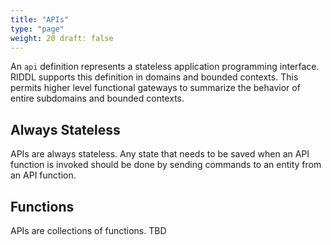 ```yaml
---
title: "APIs"
type: "page"
weight: 20 draft: false
---
```


An `api` definition represents a stateless application programming interface.
RIDDL supports this definition in domains and bounded contexts. This permits 
higher level functional gateways to summarize the behavior of entire 
subdomains and bounded contexts.  

## Always Stateless
APIs are always stateless.  Any state that needs to be saved when an 
API function is invoked should be done by sending commands to an entity from 
an API function.

## Functions
APIs are collections of functions. 
TBD
